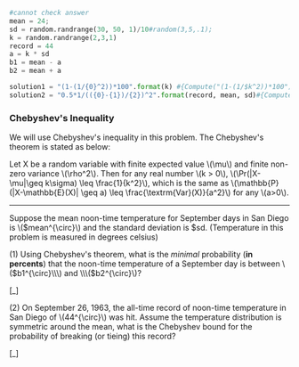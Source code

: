 ```python
#cannot check answer
mean = 24;
sd = random.randrange(30, 50, 1)/10#random(3,5,.1);
k = random.randrange(2,3,1)
record = 44
a = k * sd
b1 = mean - a
b2 = mean + a

solution1 = "(1-(1/{0}^2))*100".format(k) #{Compute("(1-(1/$k^2))*100")} %.
solution2 = "0.5*1/(({0}-{1})/{2})^2".format(record, mean, sd)#{Compute("0.5*1/(($record-$mean)/$sd)^2")}

```
### Chebyshev's Inequality ##

We will use Chebyshev's inequality in this problem. The Chebyshev's theorem is stated as below:

Let X be a random variable with finite expected value \\\(\mu\\\) and finite non-zero variance \\\(\rho^2\\\). Then for any real number \\\(k > 0\\\), \\\(\Pr(|X-\mu|\geq k\sigma) \leq \frac{1}{k^2}\\\), which is the same as \\\(\mathbb{P}(|X-\mathbb{E}(X)| \geq a) \leq \frac{\textrm{Var}(X)}{a^2}\\\) for any \\\(a>0\\\).

---

Suppose the mean noon-time temperature for September days in San Diego is \\\($mean^{\circ}\\\) and the standard deviation is $sd. (Temperature in this problem is measured in degrees celsius)

(1) Using Chebyshev's theorem, what is the *minimal* probability (**in percents**) that the noon-time temperature of a September day is between \\\($b1^{\circ}\\\) and \\\($b2^{\circ}\\\)?

[_]

(2) On September 26, 1963, the all-time record of noon-time temperature in San Diego of \\\(44^{\circ}\\\) was hit. Assume the temperature distribution is symmetric around the mean, what is the Chebyshev bound for the probability of breaking (or tieing) this record?

[_]
